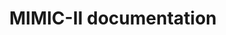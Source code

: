 ---
title: MIMIC-II documentation
linktitle: MIMIC-II

cascade:
- type: "docs"
  _target:
    path: "/**"
  
---